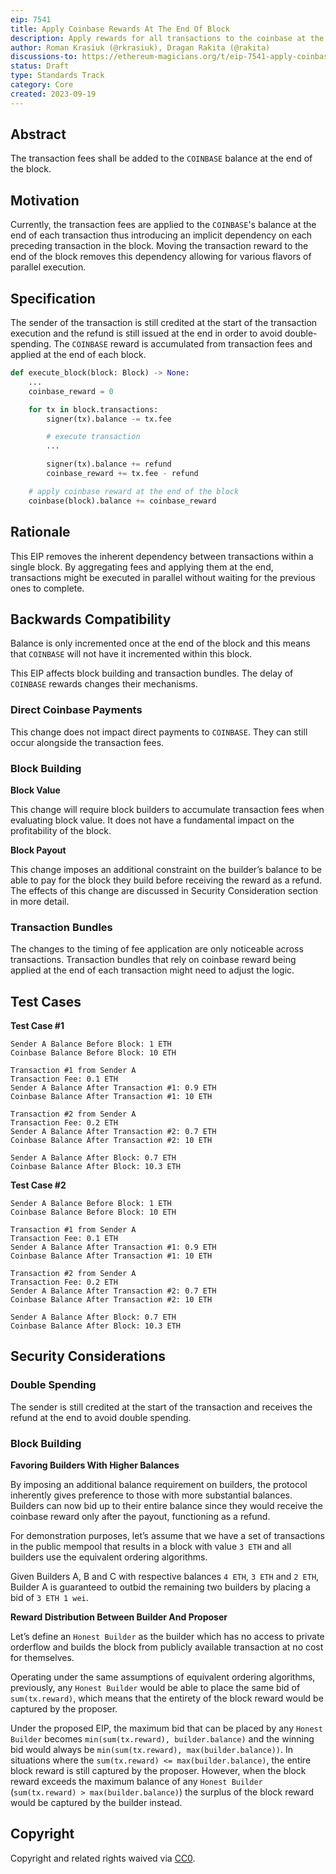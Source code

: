 ```yaml
---
eip: 7541
title: Apply Coinbase Rewards At The End Of Block
description: Apply rewards for all transactions to the coinbase at the end of the block.
author: Roman Krasiuk (@rkrasiuk), Dragan Rakita (@rakita)
discussions-to: https://ethereum-magicians.org/t/eip-7541-apply-coinbase-rewards-at-the-end-of-block/16180
status: Draft
type: Standards Track
category: Core
created: 2023-09-19
---
```


## Abstract

The transaction fees shall be added to the `COINBASE` balance at the end of the block.

## Motivation

Currently, the transaction fees are applied to the `COINBASE`'s balance at the end of each transaction thus introducing an implicit dependency on each preceding transaction in the block. Moving the transaction reward to the end of the block removes this dependency allowing for various flavors of parallel execution.

## Specification

The sender of the transaction is still credited at the start of the transaction execution and the refund is still issued at the end in order to avoid double-spending. The `COINBASE` reward is accumulated from transaction fees and applied at the end of each block.

```python
def execute_block(block: Block) -> None:
	...
	coinbase_reward = 0

	for tx in block.transactions:
		signer(tx).balance -= tx.fee

		# execute transaction
		...

		signer(tx).balance += refund
		coinbase_reward += tx.fee - refund 

	# apply coinbase reward at the end of the block
	coinbase(block).balance += coinbase_reward
```

## Rationale

This EIP removes the inherent dependency between transactions within a single block. By aggregating fees and applying them at the end, transactions might be executed in parallel without waiting for the previous ones to complete.

## Backwards Compatibility

Balance is only incremented once at the end of the block and this means that `COINBASE` will not have it incremented within this block.

This EIP affects block building and transaction bundles. The delay of `COINBASE` rewards changes their mechanisms.

### Direct Coinbase Payments

This change does not impact direct payments to `COINBASE`. They can still occur alongside the transaction fees.

### Block Building

**Block Value**

This change will require block builders to accumulate transaction fees when evaluating block value. It does not have a fundamental impact on the profitability of the block.

**Block Payout**

This change imposes an additional constraint on the builder’s balance to be able to pay for the block they build before receiving the reward as a refund. The effects of this change are discussed in Security Consideration section in more detail.

### Transaction Bundles

The changes to the timing of fee application are only noticeable across transactions. Transaction bundles that rely on coinbase reward being applied at the end of each transaction might need to adjust the logic.

## Test Cases

**Test Case #1**

```
Sender A Balance Before Block: 1 ETH
Coinbase Balance Before Block: 10 ETH

Transaction #1 from Sender A
Transaction Fee: 0.1 ETH
Sender A Balance After Transaction #1: 0.9 ETH
Coinbase Balance After Transaction #1: 10 ETH

Transaction #2 from Sender A
Transaction Fee: 0.2 ETH 
Sender A Balance After Transaction #2: 0.7 ETH
Coinbase Balance After Transaction #2: 10 ETH

Sender A Balance After Block: 0.7 ETH
Coinbase Balance After Block: 10.3 ETH
```

**Test Case #2**

```
Sender A Balance Before Block: 1 ETH
Coinbase Balance Before Block: 10 ETH

Transaction #1 from Sender A
Transaction Fee: 0.1 ETH
Sender A Balance After Transaction #1: 0.9 ETH
Coinbase Balance After Transaction #1: 10 ETH

Transaction #2 from Sender A
Transaction Fee: 0.2 ETH 
Sender A Balance After Transaction #2: 0.7 ETH
Coinbase Balance After Transaction #2: 10 ETH

Sender A Balance After Block: 0.7 ETH
Coinbase Balance After Block: 10.3 ETH
```

## Security Considerations

### Double Spending

The sender is still credited at the start of the transaction and receives the refund at the end to avoid double spending.

### Block Building

**Favoring Builders With Higher Balances**

By imposing an additional balance requirement on builders, the protocol inherently gives preference to those with more substantial balances. Builders can now bid up to their entire balance since they would receive the coinbase reward only after the payout, functioning as a refund.

For demonstration purposes, let’s assume that we have a set of transactions in the public mempool that results in a block with value `3 ETH`  and all builders use the equivalent ordering algorithms.

Given Builders A, B and C with respective balances `4 ETH`, `3 ETH` and `2 ETH`, Builder A is guaranteed to outbid the remaining two builders by placing a bid of `3 ETH 1 wei`.

**Reward Distribution Between Builder And Proposer**

Let’s define an `Honest Builder` as the builder which has no access to private orderflow and builds the block from publicly available transaction at no cost for themselves.

Operating under the same assumptions of equivalent ordering algorithms, previously, any `Honest Builder` would be able to place the same bid of `sum(tx.reward)`, which means that the entirety of the block reward would be captured by the proposer.

Under the proposed EIP, the maximum bid that can be placed by any `Honest Builder` becomes `min(sum(tx.reward), builder.balance)` and the winning bid would always be `min(sum(tx.reward), max(builder.balance))`. In situations where the `sum(tx.reward) <= max(builder.balance)`, the entire block reward is still captured by the proposer. However, when the block reward exceeds the maximum balance of any `Honest Builder` (`sum(tx.reward) > max(builder.balance)`) the surplus of the block reward would be captured by the builder instead.

## Copyright

Copyright and related rights waived via [CC0](../LICENSE.md).
